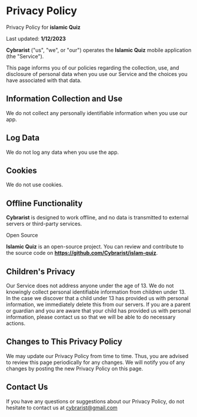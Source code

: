 
# Privacy Policy


Privacy Policy for **islamic Quiz**

Last updated: **1/12/2023**

**Cybrarist** ("us", "we", or "our") operates the **Islamic Quiz** mobile application (the "Service").

This page informs you of our policies regarding the collection, use, and disclosure of personal data when you use our Service and the choices you have associated with that data.

## Information Collection and Use

We do not collect any personally identifiable information when you use our app.

## Log Data

We do not log any data when you use the app.

## Cookies

We do not use cookies.

## Offline Functionality

**Cybrarist** is designed to work offline, and no data is transmitted to external servers or third-party services.

Open Source

**Islamic Quiz** is an open-source project. You can review and contribute to the source code on **https://github.com/Cybrarist/islam-quiz**.

## Children's Privacy

Our Service does not address anyone under the age of 13. We do not knowingly collect personal identifiable information from children under 13. In the case we discover that a child under 13 has provided us with personal information, we immediately delete this from our servers. If you are a parent or guardian and you are aware that your child has provided us with personal information, please contact us so that we will be able to do necessary actions.

## Changes to This Privacy Policy

We may update our Privacy Policy from time to time. Thus, you are advised to review this page periodically for any changes. We will notify you of any changes by posting the new Privacy Policy on this page.

## Contact Us

If you have any questions or suggestions about our Privacy Policy, do not hesitate to contact us at cybrarist@gmail.com